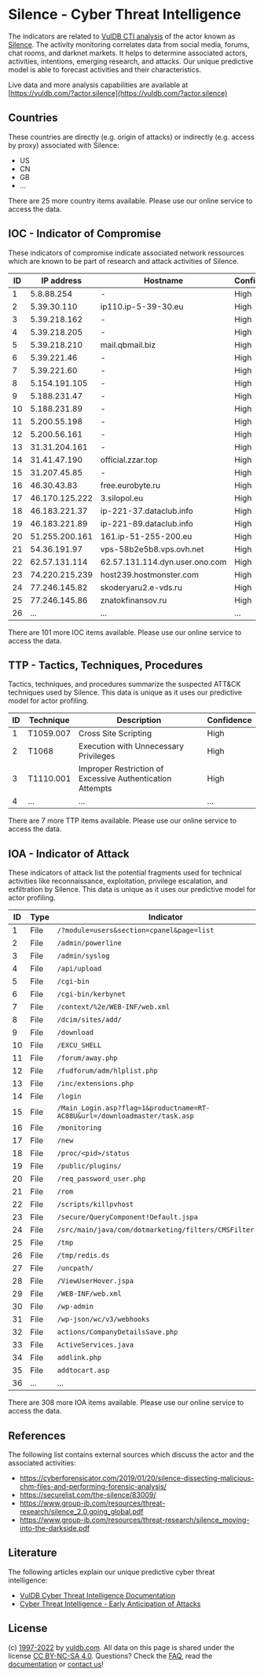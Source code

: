 # Silence - Cyber Threat Intelligence

The indicators are related to [VulDB CTI analysis](https://vuldb.com/?kb.cti) of the actor known as [Silence](https://vuldb.com/?actor.silence). The activity monitoring correlates data from social media, forums, chat rooms, and darknet markets. It helps to determine associated actors, activities, intentions, emerging research, and attacks. Our unique predictive model is able to forecast activities and their characteristics.

Live data and more analysis capabilities are available at [https://vuldb.com/?actor.silence](https://vuldb.com/?actor.silence)

## Countries

These countries are directly (e.g. origin of attacks) or indirectly (e.g. access by proxy) associated with Silence:

* US
* CN
* GB
* ...

There are 25 more country items available. Please use our online service to access the data.

## IOC - Indicator of Compromise

These indicators of compromise indicate associated network ressources which are known to be part of research and attack activities of Silence.

ID | IP address | Hostname | Confidence
-- | ---------- | -------- | ----------
1 | 5.8.88.254 | - | High
2 | 5.39.30.110 | ip110.ip-5-39-30.eu | High
3 | 5.39.218.162 | - | High
4 | 5.39.218.205 | - | High
5 | 5.39.218.210 | mail.qbmail.biz | High
6 | 5.39.221.46 | - | High
7 | 5.39.221.60 | - | High
8 | 5.154.191.105 | - | High
9 | 5.188.231.47 | - | High
10 | 5.188.231.89 | - | High
11 | 5.200.55.198 | - | High
12 | 5.200.56.161 | - | High
13 | 31.31.204.161 | - | High
14 | 31.41.47.190 | official.zzar.top | High
15 | 31.207.45.85 | - | High
16 | 46.30.43.83 | free.eurobyte.ru | High
17 | 46.170.125.222 | 3.silopol.eu | High
18 | 46.183.221.37 | ip-221-37.dataclub.info | High
19 | 46.183.221.89 | ip-221-89.dataclub.info | High
20 | 51.255.200.161 | 161.ip-51-255-200.eu | High
21 | 54.36.191.97 | vps-58b2e5b8.vps.ovh.net | High
22 | 62.57.131.114 | 62.57.131.114.dyn.user.ono.com | High
23 | 74.220.215.239 | host239.hostmonster.com | High
24 | 77.246.145.82 | skoderyaru2.e-vds.ru | High
25 | 77.246.145.86 | znatokfinansov.ru | High
26 | ... | ... | ...

There are 101 more IOC items available. Please use our online service to access the data.

## TTP - Tactics, Techniques, Procedures

Tactics, techniques, and procedures summarize the suspected ATT&CK techniques used by Silence. This data is unique as it uses our predictive model for actor profiling.

ID | Technique | Description | Confidence
-- | --------- | ----------- | ----------
1 | T1059.007 | Cross Site Scripting | High
2 | T1068 | Execution with Unnecessary Privileges | High
3 | T1110.001 | Improper Restriction of Excessive Authentication Attempts | High
4 | ... | ... | ...

There are 7 more TTP items available. Please use our online service to access the data.

## IOA - Indicator of Attack

These indicators of attack list the potential fragments used for technical activities like reconnaissance, exploitation, privilege escalation, and exfiltration by Silence. This data is unique as it uses our predictive model for actor profiling.

ID | Type | Indicator | Confidence
-- | ---- | --------- | ----------
1 | File | `/?module=users&section=cpanel&page=list` | High
2 | File | `/admin/powerline` | High
3 | File | `/admin/syslog` | High
4 | File | `/api/upload` | Medium
5 | File | `/cgi-bin` | Medium
6 | File | `/cgi-bin/kerbynet` | High
7 | File | `/context/%2e/WEB-INF/web.xml` | High
8 | File | `/dcim/sites/add/` | High
9 | File | `/download` | Medium
10 | File | `/EXCU_SHELL` | Medium
11 | File | `/forum/away.php` | High
12 | File | `/fudforum/adm/hlplist.php` | High
13 | File | `/inc/extensions.php` | High
14 | File | `/login` | Low
15 | File | `/Main_Login.asp?flag=1&productname=RT-AC88U&url=/downloadmaster/task.asp` | High
16 | File | `/monitoring` | Medium
17 | File | `/new` | Low
18 | File | `/proc/<pid>/status` | High
19 | File | `/public/plugins/` | High
20 | File | `/req_password_user.php` | High
21 | File | `/rom` | Low
22 | File | `/scripts/killpvhost` | High
23 | File | `/secure/QueryComponent!Default.jspa` | High
24 | File | `/src/main/java/com/dotmarketing/filters/CMSFilter.java` | High
25 | File | `/tmp` | Low
26 | File | `/tmp/redis.ds` | High
27 | File | `/uncpath/` | Medium
28 | File | `/ViewUserHover.jspa` | High
29 | File | `/WEB-INF/web.xml` | High
30 | File | `/wp-admin` | Medium
31 | File | `/wp-json/wc/v3/webhooks` | High
32 | File | `actions/CompanyDetailsSave.php` | High
33 | File | `ActiveServices.java` | High
34 | File | `addlink.php` | Medium
35 | File | `addtocart.asp` | High
36 | ... | ... | ...

There are 308 more IOA items available. Please use our online service to access the data.

## References

The following list contains external sources which discuss the actor and the associated activities:

* https://cyberforensicator.com/2019/01/20/silence-dissecting-malicious-chm-files-and-performing-forensic-analysis/
* https://securelist.com/the-silence/83009/
* https://www.group-ib.com/resources/threat-research/silence_2.0.going_global.pdf
* https://www.group-ib.com/resources/threat-research/silence_moving-into-the-darkside.pdf

## Literature

The following articles explain our unique predictive cyber threat intelligence:

* [VulDB Cyber Threat Intelligence Documentation](https://vuldb.com/?kb.cti)
* [Cyber Threat Intelligence - Early Anticipation of Attacks](https://www.scip.ch/en/?labs.20201022)

## License

(c) [1997-2022](https://vuldb.com/?kb.changelog) by [vuldb.com](https://vuldb.com/?kb.about). All data on this page is shared under the license [CC BY-NC-SA 4.0](https://creativecommons.org/licenses/by-nc-sa/4.0/). Questions? Check the [FAQ](https://vuldb.com/?kb.faq), read the [documentation](https://vuldb.com/?kb) or [contact us](https://vuldb.com/?contact)!
